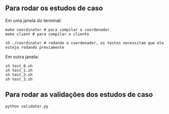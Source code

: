 ## Para rodar os estudos de caso

Em uma janela do terminal:

```shell
make coordinator # para compilar o coordenador
make client # para compilar o cliente

sh ./coordinator # rodando o coordenador, os testes necessitam que ele esteja rodando previamente
```

Em outra janela:

```shell
sh test_0.sh
sh test_1.sh
sh test_2.sh
sh test_3.sh
```

## Para rodar as validações dos estudos de caso

```shell
python validator.py
```
